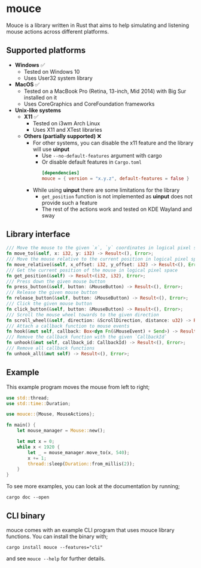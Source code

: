 # mouce
Mouce is a library written in Rust that aims to help simulating and listening mouse actions across different platforms.
## Supported platforms
- **Windows** ✅
  - Tested on Windows 10
  - Uses User32 system library
- **MacOS** ✅
  - Tested on a MacBook Pro (Retina, 13-inch, Mid 2014) with Big Sur installed on it
  - Uses CoreGraphics and CoreFoundation frameworks
- **Unix-like systems**
  - **X11** ✅
    - Tested on i3wm Arch Linux
    - Uses X11 and XTest libraries
  - **Others (partially supported)** ❌
    - For other systems, you can disable the x11 feature and the library will use **uinput**
      - Use `--no-default-features` argument with cargo
      - Or disable default features in `Cargo.toml`
        ```toml
        [dependencies]
        mouce = { version = "x.y.z", default-features = false }
        ```
    - While using **uinput** there are some limitations for the library
      - ```get_position``` function is not implemented as **uinput** does not provide such a feature
      - The rest of the actions work and tested on KDE Wayland and sway
## Library interface
```rust
/// Move the mouse to the given `x`, `y` coordinates in logical pixel space
fn move_to(&self, x: i32, y: i32) -> Result<(), Error>;
/// Move the mouse relative to the current position in logical pixel space
fn move_relative(&self, x_offset: i32, y_offset: i32) -> Result<(), Error>;
/// Get the current position of the mouse in logical pixel space
fn get_position(&self) -> Result<(i32, i32), Error>;
/// Press down the given mouse button
fn press_button(&self, button: &MouseButton) -> Result<(), Error>;
/// Release the given mouse button
fn release_button(&self, button: &MouseButton) -> Result<(), Error>;
/// Click the given mouse button
fn click_button(&self, button: &MouseButton) -> Result<(), Error>;
/// Scroll the mouse wheel towards to the given direction
fn scroll_wheel(&self, direction: &ScrollDirection, distance: u32) -> Result<(), Error>;
/// Attach a callback function to mouse events
fn hook(&mut self, callback: Box<dyn Fn(&MouseEvent) + Send>) -> Result<CallbackId, Error>;
/// Remove the callback function with the given `CallbackId`
fn unhook(&mut self, callback_id: CallbackId) -> Result<(), Error>;
/// Remove all callback functions
fn unhook_all(&mut self) -> Result<(), Error>;
```
## Example
This example program moves the mouse from left to right;
```rust
use std::thread;
use std::time::Duration;

use mouce::{Mouse, MouseActions};

fn main() {
    let mouse_manager = Mouse::new();

    let mut x = 0;
    while x < 1920 {
        let _ = mouse_manager.move_to(x, 540);
        x += 1;
        thread::sleep(Duration::from_millis(2));
    }
}
```
To see more examples, you can look at the documentation by running;
```fish
cargo doc --open
```
## CLI binary
mouce comes with an example CLI program that uses mouce library functions.
You can install the binary with;
```fish
cargo install mouce --features="cli"
```
and see ```mouce --help``` for further details.
